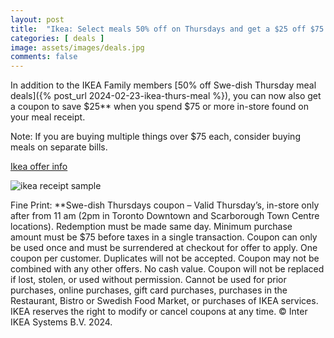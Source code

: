 ```yaml
---
layout: post
title:  "Ikea: Select meals 50% off on Thursdays and get a $25 off $75 furniture receipt coupon - no end date?"
categories: [ deals ]
image: assets/images/deals.jpg
comments: false
---
```


In addition to the IKEA Family members [50% off Swe-dish Thursday meal deals]({% post_url 2024-02-23-ikea-thurs-meal %}), you can now also get a coupon to save $25** when you spend $75 or more in-store found on your meal receipt.

Note: If you are buying multiple things over $75 each, consider buying meals on separate bills.

[Ikea offer info](https://www.ikea.com/ca/en/stores/restaurant/#08efe6d0-ccde-11ee-aabf-09112827190d)

![ikea receipt sample](https://b.dam-img.rfdcontent.com/cms/010/317/667/120x120_smart_fit.jpg)

Fine Print:
**Swe-dish Thursdays coupon – Valid Thursday’s, in-store only after from 11 am (2pm in Toronto Downtown and Scarborough Town Centre locations). Redemption must be made same day. Minimum purchase amount must be $75 before taxes in a single transaction. Coupon can only be used once and must be surrendered at checkout for offer to apply. One coupon per customer. Duplicates will not be accepted. Coupon may not be combined with any other offers. No cash value. Coupon will not be replaced if lost, stolen, or used without permission. Cannot be used for prior purchases, online purchases, gift card purchases, purchases in the Restaurant, Bistro or Swedish Food Market, or purchases of IKEA services. IKEA reserves the right to modify or cancel coupons at any time. © Inter IKEA Systems B.V. 2024.